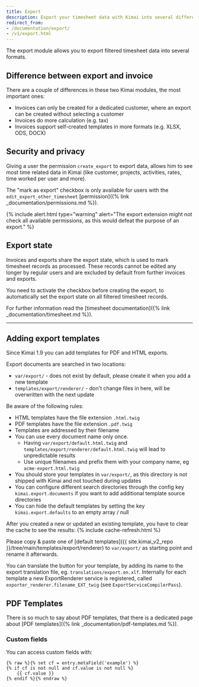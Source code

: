 ```yaml
---
title: Export
description: Export your timesheet data with Kimai into several different formats
redirect_from: 
- /documentation/export/
- /v1/export.html
---
```


The export module allows you to export filtered timesheet data into several formats.

## Difference between export and invoice

There are a couple of differences in these two Kimai modules, the most important ones:

- Invoices can only be created for a dedicated customer, where an export can be created without selecting a customer
- Invoices do more calculation (e.g. tax) 
- Invoices support self-created templates in more formats (e.g. XLSX, ODS, DOCX)

## Security and privacy

Giving a user the permission `create_export` to export data, allows him to see most time related data in Kimai 
(like customer, projects, activities, rates, time worked per user and more).

The "mark as export" checkbox is only available for users with the `edit_export_other_timesheet` [permission]({% link _documentation/permissions.md %}).

{% include alert.html type="warning" alert="The export extension might not check all available permissions, as this would defeat the purpose of an export." %}

## Export state

Invoices and exports share the export state, which is used to mark timesheet records as processed. 
These records cannot be edited any longer by regular users and are excluded by default from further invoices and exports.
 
You need to activate the checkbox before creating the export, to automatically set the export state on all filtered timesheet records.

For further information read the [timesheet documentation]({% link _documentation/timesheet.md %}).

***

## Adding export templates

Since Kimai 1.9 you can add templates for PDF and HTML exports.

Export documents are searched in two locations:

- `var/export/` - does not exist by default, please create it when you add a new template
- `templates/export/renderer/` - don't change files in here, will be overwritten with the next update

Be aware of the following rules:

- HTML templates have the file extension `.html.twig`
- PDF templates have the file extension `.pdf.twig`
- Templates are addressed by their filename 
- You can use every document name only once.
  - Having `var/export/default.html.twig` and `templates/export/renderer/default.html.twig` will lead to unpredictable results 
  - Use unique filenames and prefix them with your company name, eg `acme-export.html.twig` 
- You should store your templates in `var/export/`, as this directory is not shipped with Kimai and not touched during updates
- You can configure different search directories through the config key `kimai.export.documents` if you want to add additional template source directories 
- You can hide the default templates by setting the key `kimai.export.defaults` to an empty array / null
 
After you created a new or updated an existing template, you have to clear the cache to see the results:
{% include cache-refresh.html %} 

Please copy & paste one of [default templates]({{ site.kimai_v2_repo }}/tree/main/templates/export/renderer) to `var/export/` 
as starting point and rename it afterwards.

You can translate the button for your template, by adding its name to the export translation file, eg. `translations/export.en.xlf`.
Internally for each template a new ExportRenderer service is registered, called `exporter_renderer.filename_EXT_twig` (see `ExportServiceCompilerPass`).   

## PDF Templates

There is so much to say about PDF templates, that there is a dedicated page about [PDF templates]({% link _documentation/pdf-templates.md %}).
 
### Custom fields

You can access custom fields with:

```twig
{% raw %}{% set cf = entry.metaField('example') %}
{% if cf is not null and cf.value is not null %}
    {{ cf.value }}
{% endif %}{% endraw %}
```

